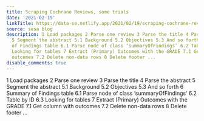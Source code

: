 ```yaml
---
title: Scraping Cochrane Reviews, some trials
date: '2021-02-19'
linkTitle: https://data-se.netlify.app/2021/02/19/scraping-cochrane-reviews/
source: sesa blog
description: 1 Load packages 2 Parse one review 3 Parse the title 4 Parse the abstract
  5 Segment the abstract 5.1 Background 5.2 Objectives 5.3 And so forth 6 Summary
  of Findings table 6.1 Parse node of class ‘summaryOfFindings’ 6.2 Table by ID 6.3
  Looking for tables 7 Extract (Primary) Outcomes with the GRADE 7.1 Get column with
  outcomes 7.2 Delete non-data rows 8 Delete footer ...
disable_comments: true
---
```

1 Load packages 2 Parse one review 3 Parse the title 4 Parse the abstract 5 Segment the abstract 5.1 Background 5.2 Objectives 5.3 And so forth 6 Summary of Findings table 6.1 Parse node of class ‘summaryOfFindings’ 6.2 Table by ID 6.3 Looking for tables 7 Extract (Primary) Outcomes with the GRADE 7.1 Get column with outcomes 7.2 Delete non-data rows 8 Delete footer ...